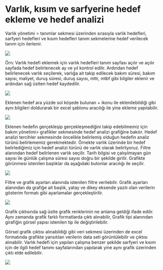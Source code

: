 # Varlık, kısım ve sarfyerine hedef ekleme ve hedef analizi                       

Varlık yönetimi > tanımlar sekmesi üzerinden sırasıyla varlık hedefleri, sarfyeri hedefleri ve kısım hedefleri tanım sekmelerine hedef verilecek tanım için ilerlenir.


![](https://docsbimser.blob.core.windows.net/imagecontainer/tanımlar.png-aa02485e-750a-4295-bb80-2b39177ae8aa.png)

Örn: Varlık hedefi eklemek için varlık hedefleri tanım sayfası açılır ve açılır sayfada hedef belirlenecek ay ve yıl kontrol edilir. Ardından hedef belirlenecek varlık seçilerek, varlığa ait takip edilecek bakım süresi, bakım sayısı, maliyet, duruş süresi, duruş sayısı, mttr, mtbf gibi bilgiler eklenir ve ardından sağ üstten hedef kaydedilir.

![](https://docsbimser.blob.core.windows.net/imagecontainer/hedef.png-48975b5d-fe8f-4f2d-b482-031482e35744.png)

Eklenen hedef ara yüzde sol köşede bulunan + ikonu ile eklenilebildiği gibi aynı bilgileri doldurarak bir excel şablonu aracılığı ile yine ekleme yapılabilir. 

![](https://docsbimser.blob.core.windows.net/imagecontainer/hedef%20analizi.png-7f965c42-c2e2-4f31-bf65-defc2b3d53c8.png)

Eklenen hedefin gerçekleşip gerçekleşmediğini takip edebilmemiz için bakım yönetimi> grafikler sekmesinde hedef analizi grafiğine bakılır. 
Hedef analizi tercihler sekmesinde öncelikle belirlemiş olduğun hedefin analiz türünü belirlememiz gerekmektedir. Örnekte varlık üzerinde bir hedef belirlediğimiz için hedef analizi türünü de varlık olarak belirliyoruz.
Filtre alanından hedef belirlenen varlık seçilir. Tarih bilgisi ve çalışılmayan gün sayısı ile günlük çalışma süresi sayısı doğru bir şekilde girilir. Grafikte görünmesi istenilen başlıklar da aşağıdaki butonlar aracılığı ile seçilir.

![](https://docsbimser.blob.core.windows.net/imagecontainer/hedef%20analiz%20tercihler.png-34b38474-fd20-49fc-95f3-967c754dce3e.png)

Filtre ve grafik ayarları alanında istenilen filtre verilebilir. Grafik ayarları alanından da grafiğe ait başlık, yatay ve dikey eksende yazılı olan verilerin gösterim formatı gibi ayarlamalar gerçekleştirilir.

![](https://docsbimser.blob.core.windows.net/imagecontainer/grafik%20çıktısı.png-70d3b715-698b-4544-ae0c-3f9bd144b26d.png)

Grafik çıktısında sağ üstte grafik renklerinin ne anlama geldiği ifade edilir. Aynı zamanda grafik farklı formatlarda çıktı alınabilir, Grafik tipi alanından girafiğin görsel yapısı istenilen tip ile değiştirilebilir.

Görsel grafik çıktısı alınabildiği gibi veri sekmesi üzerinden de excel formatında grafikte yansıtılan verilerin data seti görüntülebilir ve çıktısı alınabilir.
Varlık hedefi için yapılan çalışma benzer şekilde sarfyeri ve kısım için de ilgili hedef tanımı sayfalarından yapılarak yine aynı grafik üzerinden çıktı elde edilebilir.

![](https://docsbimser.blob.core.windows.net/imagecontainer/grafik%20verisi.png-e0dacde1-b72b-4ea4-8c41-2d056db51eb9.png)

